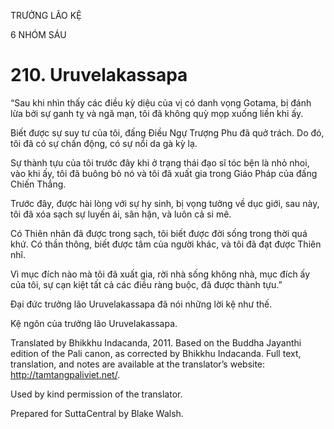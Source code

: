 TRƯỞNG LÃO KỆ

6 NHÓM SÁU

# 210\. Uruvelakassapa

“Sau khi nhìn thấy các điều kỳ diệu của vị có danh vọng Gotama, bị đánh lừa bởi sự ganh tỵ và ngã mạn, tôi đã không quỳ mọp xuống liền khi ấy.

Biết được sự suy tư của tôi, đấng Điều Ngự Trượng Phu đã quở trách. Do đó, tôi đã có sự chấn động, có sự nổi da gà kỳ lạ.

Sự thành tựu của tôi trước đây khi ở trạng thái đạo sĩ tóc bện là nhỏ nhoi, vào khi ấy, tôi đã buông bỏ nó và tôi đã xuất gia trong Giáo Pháp của đấng Chiến Thắng.

Trước đây, được hài lòng với sự hy sinh, bị vọng tưởng về dục giới, sau này, tôi đã xóa sạch sự luyến ái, sân hận, và luôn cả si mê.

Có Thiên nhãn đã được trong sạch, tôi biết được đời sống trong thời quá khứ. Có thần thông, biết được tâm của người khác, và tôi đã đạt được Thiên nhĩ.

Vì mục đích nào mà tôi đã xuất gia, rời nhà sống không nhà, mục đích ấy của tôi, sự cạn kiệt tất cả các điều ràng buộc, đã được thành tựu.”

Đại đức trưởng lão Uruvelakassapa đã nói những lời kệ như thế.

Kệ ngôn của trưởng lão Uruvelakassapa.

Translated by Bhikkhu Indacanda, 2011. Based on the Buddha Jayanthi edition of the Pali canon, as corrected by Bhikkhu Indacanda. Full text, translation, and notes are available at the translator’s website: http://tamtangpaliviet.net/.

Used by kind permission of the translator.

Prepared for SuttaCentral by Blake Walsh.
